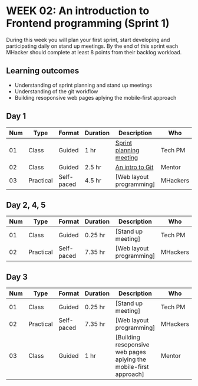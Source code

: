 # WEEK 02: An introduction to Frontend programming  (Sprint 1)
 
 During this week you will plan your first sprint, start developing and participating daily on stand up meetings.
 By the end of this sprint each MHacker should complete at least 8 points from their backlog workload.
 
 ## Learning outcomes
 * Understanding of sprint planning and stand up meetings
 * Understanding of the git workflow
 * Building resoponsive web pages aplying the mobile-first approach

## Day 1

Num | Type | Format | Duration | Description | Who
-- | -- | -- | -- | -- | --
01 | Class |Guided | 1 hr | [Sprint planning meeting](https://github.com/magma-labs/MagmaHackers/blob/master/module-01/week-02/day-01/01-Sprint%20planning%20meeting.md) | Tech PM
02 | Class | Guided | 2.5 hr | [An intro to Git](https://github.com/magma-labs/MagmaHackers/blob/master/module-01/week-02/day-01/02-An%20intro%20to%20git.md) | Mentor
03 | Practical | Self-paced | 4.5 hr | [Web layout programming]| MHackers

## Day 2, 4, 5

Num | Type | Format | Duration | Description | Who
-- | -- | -- | -- | -- | --
01 | Class |Guided | 0.25 hr | [Stand up meeting] | Tech PM
02 | Practical | Self-paced | 7.35 hr | [Web layout programming]| MHackers


## Day 3

Num | Type | Format | Duration | Description | Who
-- | -- | -- | -- | -- | --
01 | Class | Guided | 0.25 hr | [Stand up meeting] | Tech PM
02 | Practical | Self-paced | 7.35 hr | [Web layout programming]| MHackers
03 | Class | Guided | 1 hr |  [Building resoponsive web pages aplying the mobile-first approach] | Mentor
